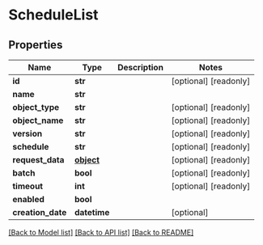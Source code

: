 # ScheduleList

## Properties
Name | Type | Description | Notes
------------ | ------------- | ------------- | -------------
**id** | **str** |  | [optional] [readonly] 
**name** | **str** |  | 
**object_type** | **str** |  | [optional] [readonly] 
**object_name** | **str** |  | [optional] [readonly] 
**version** | **str** |  | [optional] [readonly] 
**schedule** | **str** |  | [optional] [readonly] 
**request_data** | [**object**](.md) |  | [optional] [readonly] 
**batch** | **bool** |  | [optional] [readonly] 
**timeout** | **int** |  | [optional] [readonly] 
**enabled** | **bool** |  | 
**creation_date** | **datetime** |  | [optional] 

[[Back to Model list]](../README.md#documentation-for-models) [[Back to API list]](../README.md#documentation-for-api-endpoints) [[Back to README]](../README.md)


